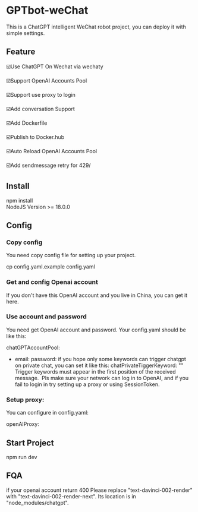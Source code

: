 # GPTbot-weChat
This is a ChatGPT intelligent WeChat robot project, you can deploy it with simple settings.

## Feature
 ☑️Use ChatGPT On Wechat via wechaty  

 ☑️Support OpenAI Accounts Pool  

 ☑️Support use proxy to login 

 ☑️Add conversation Support  

 ☑️Add Dockerfile  

 ☑️Publish to Docker.hub  

 ☑️Auto Reload OpenAI Accounts Pool  

 ☑️Add sendmessage retry for 429/  

## Install
npm install  
NodeJS Version >= 18.0.0
## Config
### Copy config
You need copy config file for setting up your project.

cp config.yaml.example config.yaml
### Get and config Openai account
If you don't have this OpenAI account and you live in China, you can get it here.

### Use account and password
You need get OpenAI account and password. Your config.yaml should be like this:

chatGPTAccountPool:
  - email: <your email>
    password: <your password>
if you hope only some keywords can trigger chatgpt on private chat, you can set it like this:
chatPrivateTiggerKeyword: ""
️ Trigger keywords must appear in the first position of the received message. ️ Pls make sure your network can log in to OpenAI, and if you fail to login in try setting up a proxy or using SessionToken.

### Setup proxy:

You can configure in config.yaml:

openAIProxy: <Your Proxy>

## Start Project
npm run dev

##  FQA  

if your openai account return 400 Please replace "text-davinci-002-render" with "text-davinci-002-render-next". Its location is in "node_modules/chatgpt".

